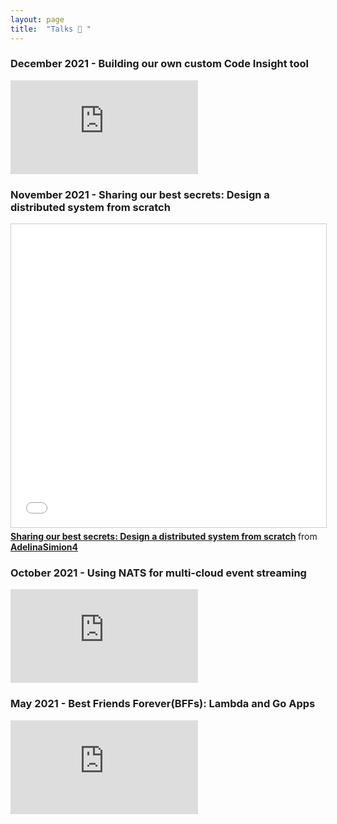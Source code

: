 ```yaml
---
layout: page
title:  "Talks 🎤 "
---
```


### December 2021 - Building our own custom Code Insight tool

<div class="video-container">
    <iframe src="https://www.youtube.com/embed/UvOdp38QVMs" frameborder="0" allow="accelerometer; autoplay; clipboard-write; encrypted-media; gyroscope; picture-in-picture" allowfullscreen></iframe>
</div>

### November 2021 - Sharing our best secrets: Design a distributed system from scratch
<div class="video-container">
<iframe src="//www.slideshare.net/slideshow/embed_code/key/bh1WLt7zAIa57b" width="595" height="485" frameborder="0" marginwidth="0" marginheight="0" scrolling="no" style="border:1px solid #CCC; border-width:1px; margin-bottom:5px; max-width: 100%;" allowfullscreen> </iframe> <div style="margin-bottom:5px"> <strong> <a href="//www.slideshare.net/AdelinaSimion4/sharing-our-best-secrets-design-a-distributed-system-from-scratch" title="Sharing our best secrets: Design a distributed system from scratch" target="_blank">Sharing our best secrets: Design a distributed system from scratch</a> </strong> from <strong><a href="https://www.slideshare.net/AdelinaSimion4" target="_blank">AdelinaSimion4</a></strong> </div>
</div>  

### October 2021 - Using NATS for multi-cloud event streaming   

<div class="video-container">
    <iframe src="https://www.youtube.com/embed/AhnL5addsVo" frameborder="0" allow="accelerometer; autoplay; clipboard-write; encrypted-media; gyroscope; picture-in-picture" allowfullscreen></iframe>
</div>


### May 2021 -  Best Friends Forever(BFFs): Lambda and Go Apps 

<div class="video-container">
    <iframe src="https://www.youtube.com/embed/FJL7RXAIJzk" frameborder="0" allow="accelerometer; autoplay; clipboard-write; encrypted-media; gyroscope; picture-in-picture" allowfullscreen></iframe>
</div>
